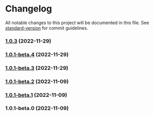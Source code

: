 # Changelog

All notable changes to this project will be documented in this file. See [standard-version](https://github.com/conventional-changelog/standard-version) for commit guidelines.

### [1.0.3](https://github.com/seada-low-code/code-generator/compare/@seada/lowcode-code-generator@1.0.1-beta.4...@seada/lowcode-code-generator@1.0.3) (2022-11-29)

### [1.0.1-beta.4](https://github.com/seada-low-code/code-generator/compare/@seada/lowcode-code-generator@1.0.1-beta.3...@seada/lowcode-code-generator@1.0.1-beta.4) (2022-11-29)

### [1.0.1-beta.3](https://github.com/seada-low-code/code-generator/compare/@seada/lowcode-code-generator@1.0.1-beta.2...@seada/lowcode-code-generator@1.0.1-beta.3) (2022-11-29)

### [1.0.1-beta.2](https://github.com/seada-low-code/code-generator/compare/@seada/lowcode-code-generator@1.0.1-beta.1...@seada/lowcode-code-generator@1.0.1-beta.2) (2022-11-09)

### [1.0.1-beta.1](https://github.com/seada-low-code/code-generator/compare/@seada/lowcode-code-generator@1.0.1-beta.0...@seada/lowcode-code-generator@1.0.1-beta.1) (2022-11-09)

### 1.0.1-beta.0 (2022-11-09)
